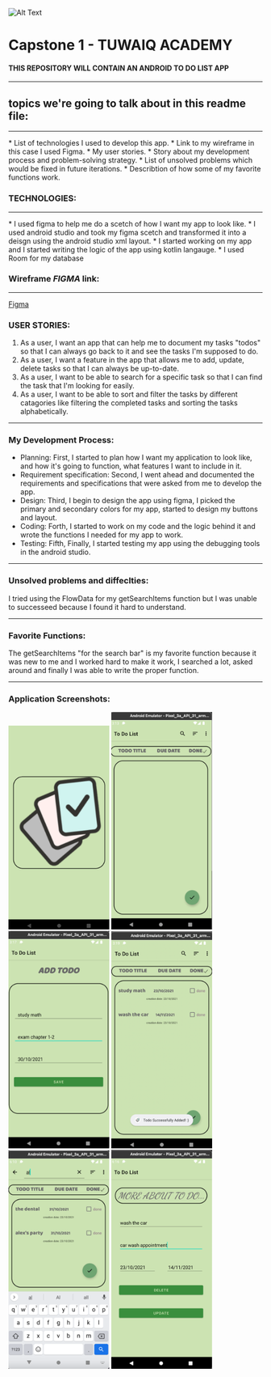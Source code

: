 ![Alt Text](https://camo.githubusercontent.com/37ca472e2afb74974a0314d89af8f470422a79582bed0d188f9927777230195d/68747470733a2f2f6c61756e63682e73612f6173736574732f696d616765732f6c6f676f732f7475776169712d61636164656d792d6c6f676f2e737667)

# Capstone 1 - TUWAIQ ACADEMY


#### **THIS REPOSITORY WILL CONTAIN AN ANDROID TO DO LIST APP**

<hr>

## topics we're going to talk about in this readme file:
<hr>
* List of technologies I  used to develop this app.
* Link to my wireframe in this case I used Figma.
* My user stories.
* Story about my development process and problem-solving strategy.
* List of unsolved problems which would be fixed in future iterations.
* Describtion of how some of my favorite functions work.




### TECHNOLOGIES:
<hr>
* I used figma to help me do a scetch of how I want my app to look like.
* I used android studio and took my figma scetch and transformed it into a deisgn using the android studio xml layout.
* I started working on my app and I started writing the logic of the app using kotlin langauge. 
* I used Room for my database 


### Wireframe _**FIGMA**_ link:

<hr>

[Figma](https://www.figma.com/file/Zy3MOlhK10e1vjGoK68m9w/Untitled?node-id=24%3A12)


### USER STORIES:

1. As a user, I want an app that can help me to document my tasks "todos" so that I can always go back to it and see the tasks I'm supposed to do.
2. As a user, I want a feature in the app that allows me to add, update, delete tasks so that I can always be up-to-date.
3. As a user, I want to be able to search for a specific task so that I can find the task that I'm looking for easily.
4. As a user, I want to be able to sort and filter the tasks by different catagories like filtering the completed tasks and sorting the tasks alphabetically.

<hr>


### My Development Process:
 
 * Planning: First, I started to plan how I want my application to look like, and how it's going to function, what features I want to include in it.
 * Requirement specification: Second, I went ahead and documented the requirements and specifications that were asked from me to develop the app.
 * Design: Third, I begin to design the app using figma, I picked the primary and secondary colors for my app, started to design my buttons and layout.
 * Coding: Forth, I started to work on my code and the logic behind it and wrote the functions I needed for my app to work.
 * Testing: Fifth, Finally, I started  testing my app using the debugging tools in the android studio.

<hr>


### Unsolved problems and diffeclties:

I tried using the FlowData for my getSearchItems function but I was unable to successeed because I found it hard to understand.

<hr>



### Favorite Functions:

The getSearchItems  "for the search bar" is my favorite function because it was new to me and I worked hard to make it work, I searched a lot, asked around and finally I was able to write the proper function.

<hr>



### Application Screenshots:

<img src="https://github.com/Hindalzarah/ToDoList/blob/3d025c99a7883b968dc2820d453a79abd96b225a/Screen%20Shot%201443-03-28%20at%2012.19.43%20PM.png" alt="drawing" width="200"/>

<img src="https://github.com/Hindalzarah/ToDoList/blob/3731e36ac1aa80be97a93dd302433b9bcb3d069c/Screen%20Shot%201443-03-28%20at%201.31.41%20PM.png" alt="drawing" width="200"/>

<img src="https://github.com/Hindalzarah/ToDoList/blob/3d025c99a7883b968dc2820d453a79abd96b225a/Screen%20Shot%201443-03-28%20at%201.35.28%20PM.png" alt="drawing" width="200"/>

<img src="https://github.com/Hindalzarah/ToDoList/blob/3d025c99a7883b968dc2820d453a79abd96b225a/Screen%20Shot%201443-03-28%20at%201.37.48%20PM.png" alt="drawing" width="200"/>

<img src="https://github.com/Hindalzarah/ToDoList/blob/3d025c99a7883b968dc2820d453a79abd96b225a/Screen%20Shot%201443-03-28%20at%204.47.06%20PM.png" alt="drawing" width="200"/>


<img src="https://github.com/Hindalzarah/ToDoList/blob/3d025c99a7883b968dc2820d453a79abd96b225a/Screen%20Shot%201443-03-28%20at%204.52.56%20PM.png" alt="drawing" width="200"/>

